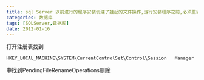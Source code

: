 ```yaml
---
title: sql Server 以前进行的程序安装创建了挂起的文件操作,运行安装程序之前,必须重新启动计算机
categories: 数据库
tags: [SQLServer,数据库]
date: 2012-01-16
---
```

打开注册表找到
```
HKEY_LOCAL_MACHINE\SYSTEM\CurrentControlSet\Control\Session   Manager
```
中找到PendingFileRenameOperations删除